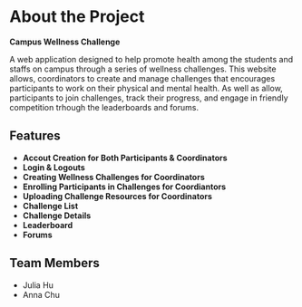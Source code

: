 # About the Project

**Campus Wellness Challenge**

A web application designed to help promote health among the students and staffs on campus
through a series of wellness challenges. This website allows, coordinators to create and 
manage challenges that encourages participants to work on their physical and mental health.
As well as allow, participants to join challenges, track their progress, and engage in
friendly competition trhough the leaderboards and forums.

## Features
- **Accout Creation for Both Participants & Coordinators**
- **Login & Logouts**
- **Creating Wellness Challenges for Coordinators**
- **Enrolling Participants in Challenges for Coordiantors**
- **Uploading Challenge Resources for Coordinators**
- **Challenge List**
- **Challenge Details**
- **Leaderboard**
- **Forums**

## Team Members
- Julia Hu
- Anna Chu
